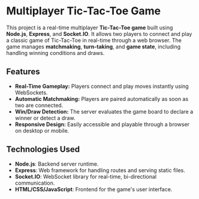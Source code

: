 # Multiplayer Tic-Tac-Toe Game

This project is a real-time multiplayer **Tic-Tac-Toe game** built using **Node.js**, **Express**, and **Socket.IO**. It allows two players to connect and play a classic game of Tic-Tac-Toe in real-time through a web browser. The game manages **matchmaking**, **turn-taking**, and **game state**, including handling winning conditions and draws.

## Features

- **Real-Time Gameplay:** Players connect and play moves instantly using WebSockets.
- **Automatic Matchmaking:** Players are paired automatically as soon as two are connected.
- **Win/Draw Detection:** The server evaluates the game board to declare a winner or detect a draw.
- **Responsive Design:** Easily accessible and playable through a browser on desktop or mobile.

## Technologies Used

- **Node.js**: Backend server runtime.
- **Express**: Web framework for handling routes and serving static files.
- **Socket.IO**: WebSocket library for real-time, bi-directional communication.
- **HTML/CSS/JavaScript**: Frontend for the game's user interface.
